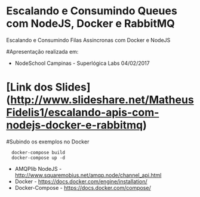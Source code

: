 # Escalando e Consumindo Queues com NodeJS, Docker e RabbitMQ
Escalando e Consumindo Filas Assincronas com Docker e NodeJS

#Apresentação realizada em: 
* NodeSchool Campinas - Superlógica Labs 04/02/2017


# [Link dos Slides] (http://www.slideshare.net/MatheusFidelis1/escalando-apis-com-nodejs-docker-e-rabbitmq) 




#Subindo os exemplos no Docker

```
  docker-compose build
  docker-compose up -d
```

* AMQPlib NodeJS - http://www.squaremobius.net/amqp.node/channel_api.html
* Docker - https://docs.docker.com/engine/installation/
* Docker-Compose - https://docs.docker.com/compose/ 
